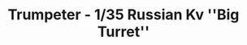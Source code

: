 ---
layout: product
title: "Trumpeter - 1/35 Russian Kv ''Big Turret''"
price: "3000" 
desc: "N/A"
img_path: "/assets/img/TRU00311.webp"
brand: "N/A"
available: true
special_offer: false
new: false
soon: false
cat: "010000"
subcat: "013400"
subsubcat: "0N/A"
sifra: "TRU00311"
popular: false
spec: false
---